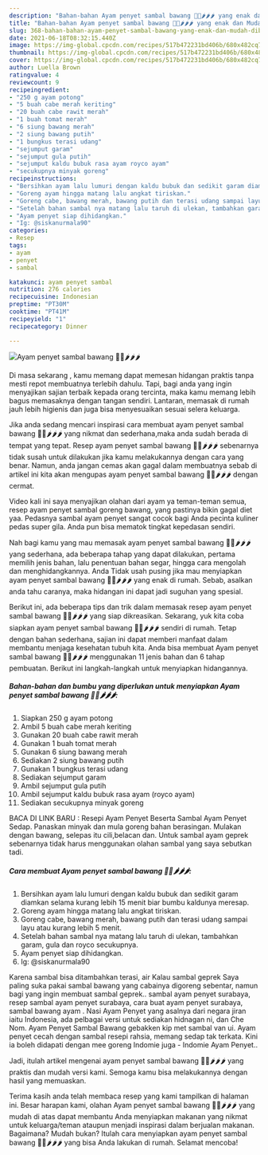 ```yaml
---
description: "Bahan-bahan Ayam penyet sambal bawang 🍗🍅🌶🌶🌶 yang enak dan Mudah Dibuat"
title: "Bahan-bahan Ayam penyet sambal bawang 🍗🍅🌶🌶🌶 yang enak dan Mudah Dibuat"
slug: 368-bahan-bahan-ayam-penyet-sambal-bawang-yang-enak-dan-mudah-dibuat
date: 2021-06-18T08:32:15.440Z
image: https://img-global.cpcdn.com/recipes/517b472231bd406b/680x482cq70/ayam-penyet-sambal-bawang-🍗🍅🌶🌶🌶-foto-resep-utama.jpg
thumbnail: https://img-global.cpcdn.com/recipes/517b472231bd406b/680x482cq70/ayam-penyet-sambal-bawang-🍗🍅🌶🌶🌶-foto-resep-utama.jpg
cover: https://img-global.cpcdn.com/recipes/517b472231bd406b/680x482cq70/ayam-penyet-sambal-bawang-🍗🍅🌶🌶🌶-foto-resep-utama.jpg
author: Luella Brown
ratingvalue: 4
reviewcount: 9
recipeingredient:
- "250 g ayam potong"
- "5 buah cabe merah keriting"
- "20 buah cabe rawit merah"
- "1 buah tomat merah"
- "6 siung bawang merah"
- "2 siung bawang putih"
- "1 bungkus terasi udang"
- "sejumput garam"
- "sejumput gula putih"
- "sejumput kaldu bubuk rasa ayam royco ayam"
- "secukupnya minyak goreng"
recipeinstructions:
- "Bersihkan ayam lalu lumuri dengan kaldu bubuk dan sedikit garam diamkan selama kurang lebih 15 menit biar bumbu kaldunya meresap."
- "Goreng ayam hingga matang lalu angkat tiriskan."
- "Goreng cabe, bawang merah, bawang putih dan terasi udang sampai layu atau kurang lebih 5 menit."
- "Setelah bahan sambal nya matang lalu taruh di ulekan, tambahkan garam, gula dan royco secukupnya."
- "Ayam penyet siap dihidangkan."
- "Ig: @siskanurmala90"
categories:
- Resep
tags:
- ayam
- penyet
- sambal

katakunci: ayam penyet sambal 
nutrition: 276 calories
recipecuisine: Indonesian
preptime: "PT30M"
cooktime: "PT41M"
recipeyield: "1"
recipecategory: Dinner

---
```



![Ayam penyet sambal bawang 🍗🍅🌶🌶🌶](https://img-global.cpcdn.com/recipes/517b472231bd406b/680x482cq70/ayam-penyet-sambal-bawang-🍗🍅🌶🌶🌶-foto-resep-utama.jpg)

Di masa  sekarang , kamu memang dapat memesan hidangan praktis tanpa mesti repot membuatnya terlebih dahulu. Tapi, bagi anda yang ingin menyajikan sajian terbaik kepada orang tercinta, maka kamu memang lebih bagus memasaknya dengan tangan sendiri. Lantaran, memasak di rumah jauh lebih higienis dan juga bisa menyesuaikan sesuai selera keluarga.

Jika anda sedang mencari inspirasi cara membuat ayam penyet sambal bawang 🍗🍅🌶🌶🌶 yang nikmat dan sederhana,maka anda sudah berada di tempat yang tepat. Resep ayam penyet sambal bawang 🍗🍅🌶🌶🌶  sebenarnya tidak susah untuk dilakukan jika kamu melakukannya dengan cara yang benar. Namun, anda jangan cemas akan gagal dalam membuatnya 
sebab di artikel ini kita akan mengupas ayam penyet sambal bawang 🍗🍅🌶🌶🌶 dengan cermat.  

Video kali ini saya menyajikan olahan dari ayam ya teman-teman semua, resep ayam penyet sambal goreng bawang, yang pastinya bikin gagal diet yaa. Pedasnya sambal ayam penyet sangat cocok bagi Anda pecinta kuliner pedas super gila. Anda pun bisa mematok tingkat kepedasan sendiri.

Nah bagi kamu yang mau memasak ayam penyet sambal bawang 🍗🍅🌶🌶🌶 yang sederhana, ada beberapa tahap yang dapat dilakukan, pertama memilih jenis bahan, lalu penentuan bahan segar, hingga cara mengolah dan menghidangkannya. Anda Tidak usah pusing jika mau menyiapkan ayam penyet sambal bawang 🍗🍅🌶🌶🌶 yang enak di rumah. Sebab, asalkan anda  tahu caranya, maka hidangan ini dapat jadi suguhan yang spesial.

Berikut ini, ada beberapa tips dan trik dalam memasak resep ayam penyet sambal bawang 🍗🍅🌶🌶🌶 yang siap dikreasikan. Sekarang, yuk kita coba siapkan ayam penyet sambal bawang 🍗🍅🌶🌶🌶 sendiri di rumah. Tetap dengan bahan sederhana, sajian ini dapat memberi manfaat dalam membantu menjaga kesehatan tubuh kita. Anda bisa membuat Ayam penyet sambal bawang 🍗🍅🌶🌶🌶 menggunakan 11 jenis bahan dan 6 tahap pembuatan. Berikut ini langkah-langkah untuk menyiapkan hidangannya.

<!--inarticleads1-->

##### Bahan-bahan dan bumbu yang diperlukan untuk menyiapkan Ayam penyet sambal bawang 🍗🍅🌶🌶🌶:

1. Siapkan 250 g ayam potong
1. Ambil 5 buah cabe merah keriting
1. Gunakan 20 buah cabe rawit merah
1. Gunakan 1 buah tomat merah
1. Gunakan 6 siung bawang merah
1. Sediakan 2 siung bawang putih
1. Gunakan 1 bungkus terasi udang
1. Sediakan sejumput garam
1. Ambil sejumput gula putih
1. Ambil sejumput kaldu bubuk rasa ayam (royco ayam)
1. Sediakan secukupnya minyak goreng


BACA DI LINK BARU : Resepi Ayam Penyet Beserta Sambal Ayam Penyet Sedap. Panaskan minyak dan mula goreng bahan berasingan. Mulakan dengan bawang, selepas itu cili,belacan dan. Untuk sambal ayam geprek sebenarnya tidak harus menggunakan olahan sambal yang saya sebutkan tadi. 

<!--inarticleads2-->

##### Cara membuat Ayam penyet sambal bawang 🍗🍅🌶🌶🌶:

1. Bersihkan ayam lalu lumuri dengan kaldu bubuk dan sedikit garam diamkan selama kurang lebih 15 menit biar bumbu kaldunya meresap.
1. Goreng ayam hingga matang lalu angkat tiriskan.
1. Goreng cabe, bawang merah, bawang putih dan terasi udang sampai layu atau kurang lebih 5 menit.
1. Setelah bahan sambal nya matang lalu taruh di ulekan, tambahkan garam, gula dan royco secukupnya.
1. Ayam penyet siap dihidangkan.
1. Ig: @siskanurmala90


Karena sambal bisa ditambahkan terasi, air Kalau sambal geprek Saya paling suka pakai sambal bawang yang cabainya digoreng sebentar, namun bagi yang ingin membuat sambal geprek.. sambal ayam penyet surabaya, resep sambal ayam penyet surabaya, cara buat ayam penyet surabaya, sambal bawang ayam . Nasi Ayam Penyet yang asalnya dari negara jiran iaitu Indonesia, ada pelbagai versi untuk sediakan hidnagan ni, dan Che Nom. Ayam Penyet Sambal Bawang gebakken kip met sambal van ui. Ayam penyet cecah dengan sambal resepi rahsia, memang sedap tak terkata. Kini ia boleh didapati dengan mee goreng Indomie juga - Indomie Ayam Penyet.️. 

Jadi, itulah artikel mengenai  ayam penyet sambal bawang 🍗🍅🌶🌶🌶  yang praktis dan mudah versi kami. Semoga kamu bisa melakukannya dengan hasil yang memuaskan. 

Terima kasih anda telah membaca resep yang kami tampilkan di halaman ini. Besar harapan kami, olahan  Ayam penyet sambal bawang 🍗🍅🌶🌶🌶 yang mudah di atas dapat membantu Anda menyiapkan makanan yang nikmat untuk keluarga/teman ataupun menjadi inspirasi dalam berjualan makanan. Bagaimana? Mudah bukan? Itulah cara menyiapkan ayam penyet sambal bawang 🍗🍅🌶🌶🌶 yang bisa Anda lakukan di rumah. Selamat mencoba!

